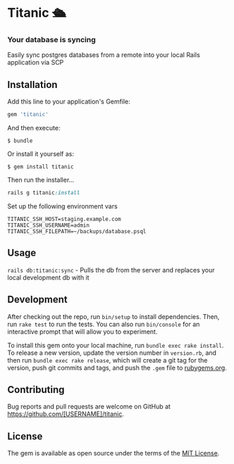 # Titanic 🛳
### Your database is syncing

Easily sync postgres databases from a remote into your local Rails application via SCP

## Installation

Add this line to your application's Gemfile:

```ruby
gem 'titanic'
```

And then execute:

    $ bundle

Or install it yourself as:

    $ gem install titanic

Then run the installer...

```ruby
rails g titanic:install
```

Set up the following environment vars

```
TITANIC_SSH_HOST=staging.example.com
TITANIC_SSH_USERNAME=admin
TITANIC_SSH_FILEPATH=~/backups/database.psql
```

## Usage

`rails db:titanic:sync` - Pulls the db from the server and replaces your local development db with it

## Development

After checking out the repo, run `bin/setup` to install dependencies. Then, run `rake test` to run the tests. You can also run `bin/console` for an interactive prompt that will allow you to experiment.

To install this gem onto your local machine, run `bundle exec rake install`. To release a new version, update the version number in `version.rb`, and then run `bundle exec rake release`, which will create a git tag for the version, push git commits and tags, and push the `.gem` file to [rubygems.org](https://rubygems.org).

## Contributing

Bug reports and pull requests are welcome on GitHub at https://github.com/[USERNAME]/titanic.


## License

The gem is available as open source under the terms of the [MIT License](http://opensource.org/licenses/MIT).

